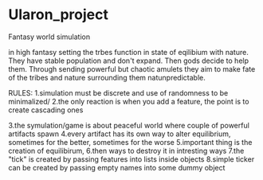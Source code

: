 # Ularon_project
Fantasy world simulation

in high fantasy setting the trbes function in state of eqilibium with nature. They have stable population and don't expand. Then gods decide to help them. Through sending powerful but chaotic amulets they aim to make fate of the tribes and nature surrounding them natunpredictable.


RULES:
1.simulation must be discrete and use of randomness to be minimalized/
2.the only reaction is when you add a feature, the point is to create cascading ones


3.the symulation/game is about peaceful world where couple of powerful artifacts spawn
4.every artifact has its own way to alter equilibrium, sometimes for the better, sometimes for the worse
5.important thing is the creation of equilibirum, 
6.then ways to destroy it in intresting ways
7.the "tick" is created by passing features into lists inside objects
8.simple ticker can be created by passing empty names into some dummy object
